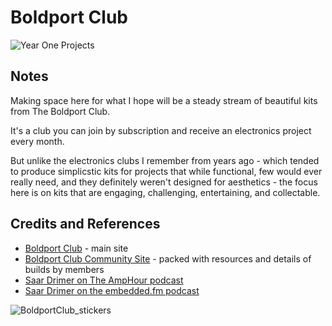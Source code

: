 # Boldport Club

![Year One Projects](./assets/BoldportClub_build.jpg?raw=true)

## Notes

Making space here for what I hope will be a steady stream of beautiful kits from The Boldport Club.

It's a club you can join by subscription and receive an electronics project every month.

But unlike the electronics clubs I remember from years ago - which tended to produce simplicstic kits
for projects that while functional, few would ever really need, and they definitely weren't designed for aesthetics -
the focus here is on kits that are engaging, challenging, entertaining, and collectable.

## Credits and References
* [Boldport Club](http://www.boldport.club/) - main site
* [Boldport Club Community Site](http://community.boldport.club/) - packed with resources and details of builds by members
* [Saar Drimer on The AmpHour podcast](http://www.theamphour.com/286-an-interview-with-saar-drimer/)
* [Saar Drimer on the embedded.fm podcast](http://embedded.fm/episodes/171)

![BoldportClub_stickers](./assets/BoldportClub_stickers.jpg?raw=true)
